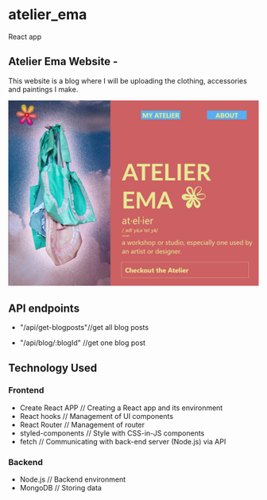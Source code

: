 # atelier_ema

React app

## Atelier Ema Website -

This website is a blog where I will be uploading the clothing, accessories and paintings I make.

![Screenshot of Atelier Ema home page.](./server/assets/atelierema.PNG)

## API endpoints

  * "/api/get-blogposts"//get all blog posts
 
  * "/api/blog/:blogId" //get one blog post

## Technology Used
### Frontend
* Create React APP // Creating a React app and its environment
* React hooks // Management of UI components
* React Router // Management of router
* styled-components // Style with CSS-in-JS components
* fetch // Communicating with back-end server (Node.js) via API

### Backend
* Node.js // Backend environment
* MongoDB // Storing data

